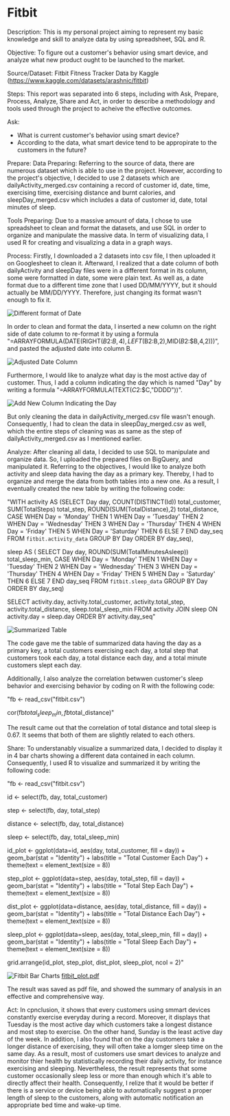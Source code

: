 # Fitbit
Description:
  This is my personal project aiming to represent my basic knowledge and skill to analyze data by using spreadsheet, SQL and R.

Objective: 
  To figure out a customer's behavior using smart device, and analyze what new product ought to be launched to the market.

Source/Dataset:
  Fitbit Fitness Tracker Data by Kaggle (https://www.kaggle.com/datasets/arashnic/fitbit)
  
Steps:
  This report was separated into 6 steps, including with Ask, Prepare, Process, Analyze, Share and Act, in order to describe a methodology and tools used through the project to acheive the effective outcomes.
  
Ask:
  - What is current customer's behavior using smart device?
  - According to the data, what smart device tend to be appropirate to the customers in the future?

Prepare:
  Data Preparing:
   Referring to the source of data, there are numerous dataset which is able to use in the project. However, according to the project's objective, I decided to use 2 datasets which are dailyActivity_merged.csv containing a record of customer id, date, time, exercising time, exercising distance and burnt calories, and sleepDay_merged.csv which includes a data of customer id, date, total minutes of sleep.
   
  Tools Preparing:
   Due to a massive amount of data, I chose to use spreadsheet to clean and format the datasets, and use SQL in order to organize and manipulate the massive data. In term of visualizing data, I used R for creating and visualizing a data in a graph ways.
   
Process:
  Firstly, I downloaded a 2 datasets into csv file, I then uploaded it on Googlesheet to clean it. Afterward, I realized that a date column of both dailyActivity and sleepDay files were in a different format in its column, some were formatted in date, some were plain text. As well as, a date format due to a different time zone that I used DD/MM/YYYY, but it should actually be MM/DD/YYYY. Therefore, just changing its format wasn't enough to fix it.
  
  ![Different format of Date](https://user-images.githubusercontent.com/113785212/190891383-62b867e1-e03c-4c4b-8177-fab73ca6b463.png)
  
  In order to clean and format the data, I inserted a new column on the right side of date column to re-format it by using a formula "=ARRAYFORMULA(DATE(RIGHT($B$2:$B,4),LEFT($B$2:$B,2),MID($B$2:$B,4,2)))", and pasted the adjusted date into column B.
  
  ![Adjusted Date Column](https://user-images.githubusercontent.com/113785212/190892904-20adc3ec-23fe-4c0e-bc65-d0798aeda1d3.png)

  Furthermore, I would like to analyze what day is the most active day of customer. Thus, I add a column indicating the day which is named "Day" by writing a formula "=ARRAYFORMULA(TEXT($C$2:$C,"DDDD"))".

  ![Add New Column Indicating the Day](https://user-images.githubusercontent.com/113785212/190904892-48419f57-b8ac-4183-adc4-8e11f5b0e95b.png)
  
  But only cleaning the data in dailyActivity_merged.csv file wasn't enough. Consequently, I had to clean the data in sleepDay_merged.csv as well, which the entire steps of cleaning was as same as the step of dailyActivity_merged.csv as I mentioned earlier.
  
Analyze:
  After cleaning all data, I decided to use SQL to manipulate and organize data. So, I uploaded the prepared files on BigQuery, and manipulated it. Referring to the objectives, I would like to analyze both activity and sleep data having the day as a primary key. Thereby, I had to organize and merge the data from both tables into a new one. As a result, I eventually created the new table by writing the following code:
 
  "WITH activity AS
  (SELECT
    Day day,
    COUNT(DISTINCT(Id)) total_customer,
    SUM(TotalSteps) total_step,
    ROUND(SUM(TotalDistance),2) total_distance,
    CASE
      WHEN Day = 'Monday' THEN 1
      WHEN Day = 'Tuesday' THEN 2
      WHEN Day = 'Wednesday' THEN 3
      WHEN Day = 'Thursday' THEN 4
      WHEN Day = 'Friday' THEN 5
      WHEN Day = 'Saturday' THEN 6
      ELSE 7
    END day_seq
  FROM
    `fitbit.activity_data`
  GROUP BY
    Day
  ORDER BY
    day_seq),

  sleep AS (
    SELECT
      Day day,
      ROUND(SUM(TotalMinutesAsleep)) total_sleep_min,
      CASE
        WHEN Day = 'Monday' THEN 1
        WHEN Day = 'Tuesday' THEN 2
        WHEN Day = 'Wednesday' THEN 3
        WHEN Day = 'Thursday' THEN 4
        WHEN Day = 'Friday' THEN 5
        WHEN Day = 'Saturday' THEN 6
        ELSE 7
      END day_seq
    FROM
      `fitbit.sleep_data`
    GROUP BY
      Day
    ORDER BY
      day_seq)

SELECT
  activity.day,
  activity.total_customer,
  activity.total_step,
  activity.total_distance,
  sleep.total_sleep_min
FROM
  activity
JOIN
  sleep
ON
  activity.day = sleep.day
ORDER BY
  activity.day_seq"
  
  ![Summarized Table](https://user-images.githubusercontent.com/113785212/190912448-a5f481e6-6653-438c-9b05-a280ce425788.png)

  The code gave me the table of summarized data having the day as a primary key, a total customers exercising each day, a total step that customers took each day, a total distance each day, and a total minute customers slept each day.
  
  Additionally, I also analyze the correlation betwwen customer's sleep behavior and exercising behavior by coding on R with the following code:
  
  "fb <- read_csv("fitbit.csv")
  
  cor(fb$total_sleep_min,fb$total_distance)"
  
  The result came out that the correlation of total distance and total sleep is 0.67. It seems that both of them are slightly related to each others.
  
Share:
  To understanably visualize a summarized data, I decided to display it in 4 bar charts showing a different data contained in each column. Consequently, I used R to visualize and summarized it by writing the following code:
  
"fb <- read_csv("fitbit.csv")

id <- select(fb, day, total_customer)

step <- select(fb, day, total_step)

distance <- select(fb, day, total_distance)

sleep <- select(fb, day, total_sleep_min)

id_plot <- ggplot(data=id, aes(day, total_customer, fill = day)) +
  geom_bar(stat = "Identity") + labs(title = "Total Customer Each Day") +
  theme(text = element_text(size = 8))
  
step_plot <- ggplot(data=step, aes(day, total_step, fill = day)) +
  geom_bar(stat = "Identity") + labs(title = "Total Step Each Day") +
  theme(text = element_text(size = 8))
  
dist_plot <- ggplot(data=distance, aes(day, total_distance, fill = day)) +
  geom_bar(stat = "Identity") + labs(title = "Total Distance Each Day") +
  theme(text = element_text(size = 8))
  
sleep_plot <- ggplot(data=sleep, aes(day, total_sleep_min, fill = day)) +
  geom_bar(stat = "Identity") + labs(title = "Total Sleep Each Day") +
  theme(text = element_text(size = 8))

grid.arrange(id_plot, step_plot, dist_plot, sleep_plot, ncol = 2)"

  ![Fitbit Bar Charts](https://user-images.githubusercontent.com/113785212/191026781-5fdb3874-81fc-47d6-ab8e-3f6f4a6a2f92.png)
  [fitbit_plot.pdf](https://github.com/NattawatApi/Fitbit/files/9600857/fitbit_plot.pdf)

  The result was saved as pdf file, and showed the summary of analysis in an effective and comprehensive way.
  
Act:
  In cpnclusion, it shows that every customers using smmart devices constantly exercise everyday during a record. Moreover, it displays that Tuesday is the most active day which customers take a longest distance and most step to exercise. On the other hand, Sunday is the least active day of the week. In addition, I also found that on the day customers take a longer distance of exercising, they will often take a lomger sleep time on the same day.
  As a result, most of customers use smart devices to analyze and monitor thier health by statistically recording their daily activity, for instance exercising and sleeping. Nevertheless, the result represents that some customer occasionally sleep less or more than enough which it's able to directly affect their health. Consequently, I relize that it would be better if there is a service or device being able to automatically suggest a proper length of sleep to the customers, along with automatic notification an appropriate bed time and wake-up time.
